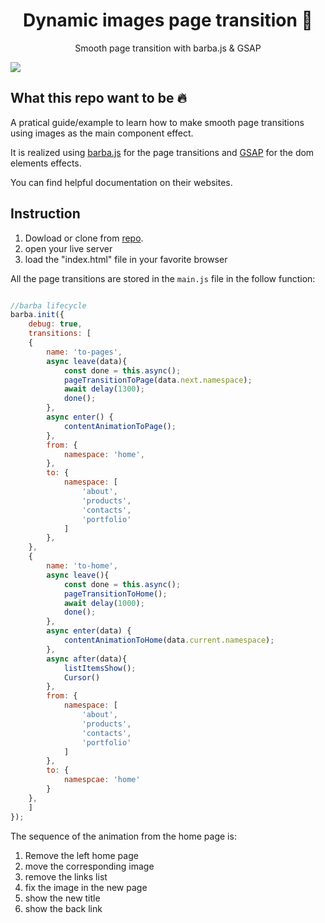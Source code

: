 <div>
  <h1 align="center">Dynamic images page transition 🦾</h1>
  <p align="center">Smooth page transition with barba.js & GSAP</p>
</div>

![](demo.gif)

## What this repo want to be 🔥

A pratical guide/example to learn how to make smooth page transitions using images as the main component effect.

It is realized using [barba.js](http://https://barba.js.org/ "barba.js") for the page transitions and [GSAP](https://greensock.com/gsap/ "GSAP") for the dom elements effects.

You can find helpful documentation on their websites.

## Instruction

1. Dowload or clone from [repo](https://github.com/Valerioageno/dynamic-images-page-transition.git "repo").
2. open your live server
3. load the "index.html" file in your favorite browser

All the page transitions are stored in the `main.js` file in the follow function:

```javascript

//barba lifecycle
barba.init({
    debug: true,
    transitions: [
    {
        name: 'to-pages',
        async leave(data){
            const done = this.async();
            pageTransitionToPage(data.next.namespace);
            await delay(1300);
            done();
        },
        async enter() {
            contentAnimationToPage();
        },
        from: {
            namespace: 'home',
        },
        to: {
            namespace: [
                'about',
                'products',
                'contacts',
                'portfolio'
            ]
        },
    },
    {
        name: 'to-home',
        async leave(){
            const done = this.async();
            pageTransitionToHome();
            await delay(1000);
            done();
        },
        async enter(data) {
            contentAnimationToHome(data.current.namespace);
        },
        async after(data){
            listItemsShow();
            Cursor()
        },
        from: {
            namespace: [
                'about',
                'products',
                'contacts',
                'portfolio'
            ]
        },
        to: {
            namespcae: 'home'
        }
    },
    ]
});
```

The sequence of the animation from the home page is:
1. Remove the left home page
2. move the corresponding image
3. remove the links list
4. fix the image in the new page
5. show the new title
6. show the back link

